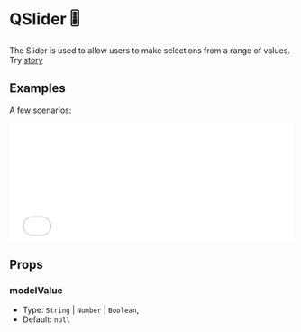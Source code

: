 # QSlider 🎚️

The Slider is used to allow users to make selections from a range of values.
Try [story](https://qui-max.netlify.app/?path=/story/components-qslider--default)

## Examples

A few scenarios:

<iframe style="width: 100%; height: 210px" scrolling="no" frameborder="no" src="/QSlider/main.html"></iframe>

## Props

### modelValue

- Type: `String` | `Number` | `Boolean`,
- Default: `null`
